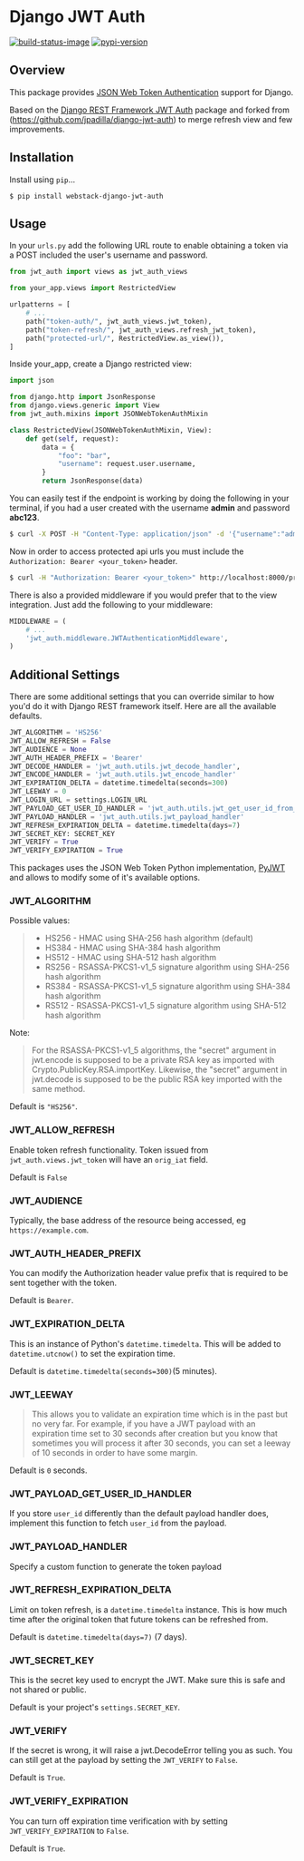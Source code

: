 # Django JWT Auth

[![build-status-image]][travis]
[![pypi-version]][pypi]

## Overview
This package provides [JSON Web Token
Authentication](http://tools.ietf.org/html/draft-ietf-oauth-json-web-token)
support for Django.

Based on the [Django REST Framework JWT
Auth](https://github.com/GetBlimp/django-rest-framework-jwt) package and forked
from (https://github.com/jpadilla/django-jwt-auth) to merge refresh view and few
improvements.

## Installation

Install using `pip`...

```
$ pip install webstack-django-jwt-auth
```

## Usage

In your `urls.py` add the following URL route to enable obtaining a token via a
POST included the user's username and password.

```python
from jwt_auth import views as jwt_auth_views

from your_app.views import RestrictedView

urlpatterns = [
    # ...
    path("token-auth/", jwt_auth_views.jwt_token),
    path("token-refresh/", jwt_auth_views.refresh_jwt_token),
    path("protected-url/", RestrictedView.as_view()),
]
```

Inside your_app, create a Django restricted view:

```python
import json

from django.http import JsonResponse
from django.views.generic import View
from jwt_auth.mixins import JSONWebTokenAuthMixin

class RestrictedView(JSONWebTokenAuthMixin, View):
    def get(self, request):
        data = {
            "foo": "bar",
            "username": request.user.username,
        }
        return JsonResponse(data)
```

You can easily test if the endpoint is working by doing the following in your
terminal, if you had a user created with the username **admin** and password
**abc123**.

```bash
$ curl -X POST -H "Content-Type: application/json" -d '{"username":"admin","password":"abc123"}' http://localhost:8000/api-token-auth/
```

Now in order to access protected api urls you must include the `Authorization:
Bearer <your_token>` header.

```bash
$ curl -H "Authorization: Bearer <your_token>" http://localhost:8000/protected-url/
```

There is also a provided middleware if you would prefer that to the view
integration.  Just add the following to your middleware:

```python
MIDDLEWARE = (
    # ...
    'jwt_auth.middleware.JWTAuthenticationMiddleware',
)
```

## Additional Settings
There are some additional settings that you can override similar to how you'd do
it with Django REST framework itself. Here are all the available defaults.

```python
JWT_ALGORITHM = 'HS256'
JWT_ALLOW_REFRESH = False
JWT_AUDIENCE = None
JWT_AUTH_HEADER_PREFIX = 'Bearer'
JWT_DECODE_HANDLER = 'jwt_auth.utils.jwt_decode_handler',
JWT_ENCODE_HANDLER = 'jwt_auth.utils.jwt_encode_handler'
JWT_EXPIRATION_DELTA = datetime.timedelta(seconds=300)
JWT_LEEWAY = 0
JWT_LOGIN_URL = settings.LOGIN_URL
JWT_PAYLOAD_GET_USER_ID_HANDLER = 'jwt_auth.utils.jwt_get_user_id_from_payload_handler'
JWT_PAYLOAD_HANDLER = 'jwt_auth.utils.jwt_payload_handler'
JWT_REFRESH_EXPIRATION_DELTA = datetime.timedelta(days=7)
JWT_SECRET_KEY: SECRET_KEY
JWT_VERIFY = True
JWT_VERIFY_EXPIRATION = True
```
This packages uses the JSON Web Token Python implementation,
[PyJWT](https://github.com/progrium/pyjwt) and allows to modify some of it's
available options.

### JWT_ALGORITHM

Possible values:

> * HS256 - HMAC using SHA-256 hash algorithm (default)
> * HS384 - HMAC using SHA-384 hash algorithm
> * HS512 - HMAC using SHA-512 hash algorithm
> * RS256 - RSASSA-PKCS1-v1_5 signature algorithm using SHA-256 hash algorithm
> * RS384 - RSASSA-PKCS1-v1_5 signature algorithm using SHA-384 hash algorithm
> * RS512 - RSASSA-PKCS1-v1_5 signature algorithm using SHA-512 hash algorithm

Note:
> For the RSASSA-PKCS1-v1_5 algorithms, the "secret" argument in jwt.encode is
> supposed to be a private RSA key as imported with
> Crypto.PublicKey.RSA.importKey. Likewise, the "secret" argument in jwt.decode
> is supposed to be the public RSA key imported with the same method.

Default is `"HS256"`.

### JWT_ALLOW_REFRESH
Enable token refresh functionality. Token issued from `jwt_auth.views.jwt_token`
will have an `orig_iat` field.

Default is `False`

### JWT_AUDIENCE

Typically, the base address of the resource being accessed, eg `https://example.com`.

### JWT_AUTH_HEADER_PREFIX
You can modify the Authorization header value prefix that is required to be sent
together with the token.

Default is `Bearer`.

### JWT_EXPIRATION_DELTA
This is an instance of Python's `datetime.timedelta`. This will be added to
`datetime.utcnow()` to set the expiration time.

Default is `datetime.timedelta(seconds=300)`(5 minutes).

### JWT_LEEWAY

> This allows you to validate an expiration time which is in the past but no
> very far. For example, if you have a JWT payload with an expiration time set
> to 30 seconds after creation but you know that sometimes you will process it
> after 30 seconds, you can set a leeway of 10 seconds in order to have some
> margin.

Default is `0` seconds.

### JWT_PAYLOAD_GET_USER_ID_HANDLER
If you store `user_id` differently than the default payload handler does,
implement this function to fetch `user_id` from the payload.

### JWT_PAYLOAD_HANDLER
Specify a custom function to generate the token payload

### JWT_REFRESH_EXPIRATION_DELTA
Limit on token refresh, is a `datetime.timedelta` instance. This is how much
time after the original token that future tokens can be refreshed from.

Default is `datetime.timedelta(days=7)` (7 days).

### JWT_SECRET_KEY
This is the secret key used to encrypt the JWT. Make sure this is safe and not
shared or public.

Default is your project's `settings.SECRET_KEY`.

### JWT_VERIFY

If the secret is wrong, it will raise a jwt.DecodeError telling you as such. You
can still get at the payload by setting the `JWT_VERIFY` to `False`.

Default is `True`.

### JWT_VERIFY_EXPIRATION

You can turn off expiration time verification with by setting
`JWT_VERIFY_EXPIRATION` to `False`.

Default is `True`.


[build-status-image]: https://secure.travis-ci.org/webstack/django-jwt-auth.svg?branch=master
[travis]: https://travis-ci.org/webstack/django-jwt-auth?branch=master
[pypi-version]: https://img.shields.io/pypi/v/webstack-django-jwt-auth.svg
[pypi]: https://pypi.python.org/pypi/webstack-django-jwt-auth
